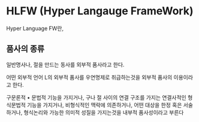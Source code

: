 # HLFW (Hyper Langauge FrameWork)

Hyper Language FW란,

## 품사의 종류

일반명사나, 절을 만드는 동사를 외부적 품사라고 한다.

어떤 외부적 언어 L의 외부적 품사를 우연명제로 취급하는것을 외부적 품사의 이용이라고 한다.

구문론적 • 문법적 기능을 가지거나, 구나 절 사이의 연결 구조를 가지는 연결사적인 형식문법적 기능을 가지거나, 비형식적인 맥락에 의존하거나, 어떤 대상을 한정 혹은 서술하거나, 형식논리와 가능한 의미적 성질을 가지는것을 내부적 품사성이라고 부른다